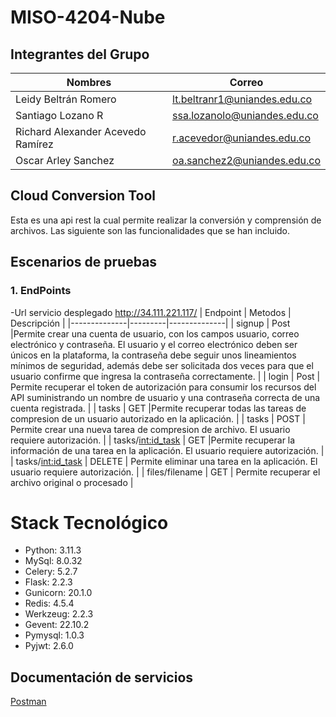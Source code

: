 # MISO-4204-Nube
## Integrantes del Grupo
|  Nombres  | Correo  |  
|---|---|
| Leidy Beltrán Romero  | lt.beltranr1@uniandes.edu.co  |
| Santiago Lozano R  |  ssa.lozanolo@uniandes.edu.co |
| Richard Alexander Acevedo Ramírez   | r.acevedor@uniandes.edu.co   | 
| Oscar Arley Sanchez | oa.sanchez2@uniandes.edu.co |
## Cloud Conversion Tool

Esta es una api rest la cual permite realizar la conversión y comprensión de archivos. Las siguiente son las funcionalidades que se han incluido.

## Escenarios de pruebas
### 1. EndPoints
-Url servicio desplegado http://34.111.221.117/
| Endpoint     | Metodos | Descripción  |
|--------------|---------|--------------|
| signup   | Post |Permite crear una cuenta de usuario, con los campos usuario, correo electrónico y contraseña. El usuario y el correo electrónico deben ser únicos en la plataforma, la contraseña debe seguir unos lineamientos mínimos de seguridad, además debe ser solicitada dos veces para que el usuario confirme que ingresa la contraseña correctamente.       |
| login   | Post | Permite recuperar el token de autorización para consumir los recursos del API suministrando un nombre de usuario y una contraseña correcta de una cuenta registrada.   |
| tasks  | GET |Permite recuperar todas las tareas de compresion de un usuario autorizado en la aplicación.     |
| tasks  | POST  | Permite crear una nueva tarea de compresion de archivo. El usuario requiere autorización.   |
| tasks/<int:id_task> | GET  |Permite recuperar la información de una tarea en la aplicación. El usuario requiere autorización.    |
| tasks/<int:id_task> | DELETE | Permite eliminar una tarea en la aplicación. El usuario requiere autorización.  |
| files/filename    | GET | Permite recuperar el archivo original o procesado   |

# Stack Tecnológico
- Python: 3.11.3 
- MySql: 8.0.32
- Celery: 5.2.7
- Flask: 2.2.3
- Gunicorn: 20.1.0
- Redis: 4.5.4
- Werkzeug: 2.2.3
- Gevent: 22.10.2
- Pymysql: 1.0.3
- Pyjwt: 2.6.0

## Documentación de servicios
[Postman](https://github.com/Richardace/MISO-4204-Nube/wiki/Postman)
